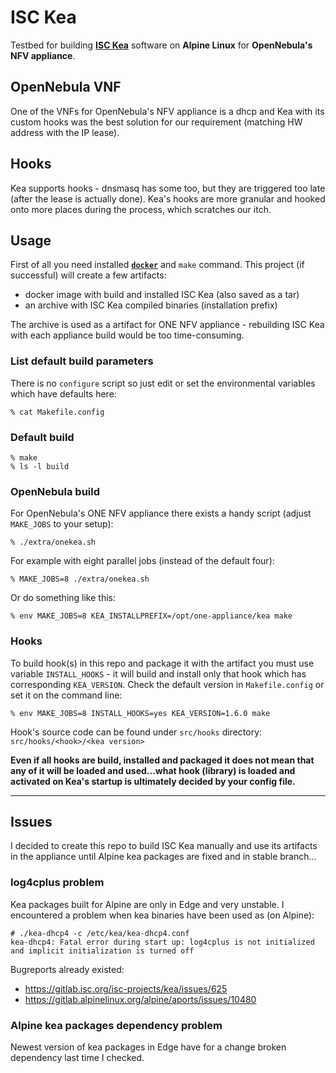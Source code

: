 # ISC Kea

Testbed for building **[ISC Kea](https://www.isc.org/kea/)** software on **Alpine Linux** for **OpenNebula's NFV appliance**.

## OpenNebula VNF

One of the VNFs for OpenNebula's NFV appliance is a dhcp and Kea with its custom hooks was the best solution for our requirement (matching HW address with the IP lease).

## Hooks

Kea supports hooks - dnsmasq has some too, but they are triggered too late (after the lease is actually done). Kea's hooks are more granular and hooked onto more places during the process, which scratches our itch.

## Usage

First of all you need installed [**`docker`**](https://www.docker.com/) and `make` command. This project (if successful) will create a few artifacts:

- docker image with build and installed ISC Kea (also saved as a tar)
- an archive with ISC Kea compiled binaries (installation prefix)

The archive is used as a artifact for ONE NFV appliance - rebuilding ISC Kea with each appliance build would be too time-consuming.

### List default build parameters

There is no `configure` script so just edit or set the environmental variables which have defaults here:

```
% cat Makefile.config
```

### Default build

```
% make
% ls -l build
```

### OpenNebula build

For OpenNebula's ONE NFV appliance there exists a handy script (adjust `MAKE_JOBS` to your setup):

```
% ./extra/onekea.sh
```

For example with eight parallel jobs (instead of the default four):

```
% MAKE_JOBS=8 ./extra/onekea.sh
```

Or do something like this:

```
% env MAKE_JOBS=8 KEA_INSTALLPREFIX=/opt/one-appliance/kea make
```

### Hooks

To build hook(s) in this repo and package it with the artifact you must use variable `INSTALL_HOOKS` - it will build and install only that hook which has corresponding `KEA_VERSION`. Check the default version in `Makefile.config` or set it on the command line:

```
% env MAKE_JOBS=8 INSTALL_HOOKS=yes KEA_VERSION=1.6.0 make
```

Hook's source code can be found under `src/hooks` directory: `src/hooks/<hook>/<kea version>`

**Even if all hooks are build, installed and packaged it does not mean that any of it will be loaded and used...what hook (library) is loaded and activated on Kea's startup is ultimately decided by your config file.**

---

## Issues

I decided to create this repo to build ISC Kea manually and use its artifacts in the appliance until Alpine kea packages are fixed and in stable branch...

### log4cplus problem

Kea packages built for Alpine are only in Edge and very unstable. I encountered a problem when kea binaries have been used as (on Alpine):

```
# ./kea-dhcp4 -c /etc/kea/kea-dhcp4.conf
kea-dhcp4: Fatal error during start up: log4cplus is not initialized and implicit initialization is turned off
```

Bugreports already existed:

- https://gitlab.isc.org/isc-projects/kea/issues/625
- https://gitlab.alpinelinux.org/alpine/aports/issues/10480

### Alpine kea packages dependency problem

Newest version of kea packages in Edge have for a change broken dependency last time I checked.


